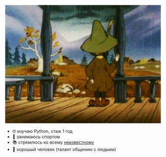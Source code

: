 <img src="https://github.com/lord052/lord052/blob/main/%D1%81%D0%BD%D1%83%D0%B1%D1%80%D0%B8%D0%BA.gif" alt="The Unlimited" width="700"/>

- 🤓 изучаю Python, стаж 1 год  
- 💪 занимаюсь спортом  
- 📚 стремлюсь ко всему [неизвестному](https://github.com/lord052)
- 🥰 хорошый человек (талант общению с людьми)
